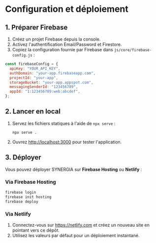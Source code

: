 # Configuration et déploiement

## 1. Préparer Firebase
1. Créez un projet Firebase depuis la console.
2. Activez l'authentification Email/Password et Firestore.
3. Copiez la configuration fournie par Firebase dans `js/core/firebase-config.js` :

```javascript
const firebaseConfig = {
  apiKey: "YOUR_API_KEY",
  authDomain: "your-app.firebaseapp.com",
  projectId: "your-app",
  storageBucket: "your-app.appspot.com",
  messagingSenderId: "123456789",
  appId: "1:123456789:web:abcdef",
};
```

## 2. Lancer en local
1. Servez les fichiers statiques à l'aide de `npx serve` :
   ```bash
   npx serve .
   ```
2. Ouvrez <http://localhost:3000> pour tester l'application.

## 3. Déployer
Vous pouvez déployer SYNERGIA sur **Firebase Hosting** ou **Netlify** :

### Via Firebase Hosting
```bash
firebase login
firebase init hosting
firebase deploy
```

### Via Netlify
1. Connectez-vous sur <https://netlify.com> et créez un nouveau site en pointant vers ce dépôt.
2. Utilisez les valeurs par défaut pour un déploiement instantané.
